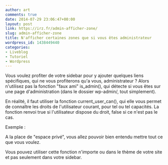 ```yaml
---
author: art
comments: true
date: 2014-07-29 23:06:47+00:00
layout: post
link: https://irz.fr/admin-afficher-zone/
slug: admin-afficher-zone
title: N'afficher certaines zones que si vous êtes administrateur
wordpress_id: 1438449440
categories:
- Liveblog
- Tutoriel
- Wordpress
---
```


Vous voulez profiter de votre sidebar pour y ajouter quelques liens spécifiques, qui ne vous profiterons qu'a vous, administrateur ? Alors n'utilisez pas la fonction "faux ami" is_admin(), qui détecte si vous êtes sur une page d'administration (dans le dossier wp-admin/, tout simplement).

En réalité, il faut utiliser la fonction current_user_can(), qui elle vous permet de connaître les droits de l'utilisateur courant, pour tel ou tel capacités. La fonction renvoi true si l'utilisateur dispose du droit, false si ce n'est pas le cas.

Exemple :

    
    
    
    



A la place de "espace privé", vous allez pouvoir bien entendu mettre tout ce que vous voulez.


  

Vous pouvez utiliser cette fonction n'importe ou dans le thème de votre site et pas seulement dans votre sidebar.



